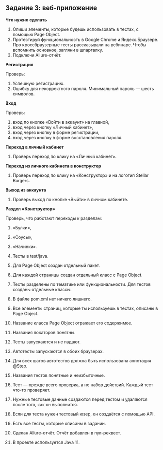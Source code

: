 ## Задание 3: веб-приложение

**Что нужно сделать**
1. Опиши элементы, которые будешь использовать в тестах, с помощью Page Object.
2. Протестируй функциональность в Google Chrome и Яндекс.Браузере. Про кроссбраузерные тесты рассказывали на вебинаре. Чтобы вспомнить основное, загляни в шпаргалку.
3. Подключи Allure-отчёт.

**Регистрация**

Проверь:

1. Успешную регистрацию.
2. Ошибку для некорректного пароля. Минимальный пароль — шесть символов.

**Вход** 

Проверь:

1. вход по кнопке «Войти в аккаунт» на главной,
2. вход через кнопку «Личный кабинет»,
3. вход через кнопку в форме регистрации,
4. вход через кнопку в форме восстановления пароля.

**Переход в личный кабинет**
1. Проверь переход по клику на «Личный кабинет».

**Переход из личного кабинета в конструктор**
1. Проверь переход по клику на «Конструктор» и на логотип Stellar Burgers.

**Выход из аккаунта**
1. Проверь выход по кнопке «Выйти» в личном кабинете.

**Раздел «Конструктор»**

Проверь, что работают переходы к разделам:

1. «Булки»,
2. «Соусы»,
3. «Начинки». 

 
1. Тесты в test/java.
2. Для Page Object создан отдельный пакет.
3. Для каждой страницы создан отдельный класс с Page Object.
4. Тесты разделены по тематике или функциональности. Для тестов созданы отдельные классы.
5. В файле pom.xml нет ничего лишнего.
6. Все элементы страниц, которые ты используешь в тестах, описаны в Page Object.
7. Название класса Page Object отражает его содержимое.
8. Названия локаторов понятны.
9. Тесты запускаются и не падают.
10. Автотесты запускаются в обоих браузерах.
11. Для всех шагов автотестов должна быть использована аннотация @Step.
12. Названия тестов понятные и неизбыточные.
13. Тест — прежде всего проверка, а не набор действий. Каждый тест что-то проверяет.
14. Нужные тестовые данные создаются перед тестом и удаляются после того, как он выполнится.
15. Если для теста нужен тестовый юзер, он создаётся с помощью API.
16. Есть все тесты, которые описаны в задании.
17. Сделан Allure-отчёт. Отчёт добавлен в пул-реквест.
18. В проекте используется Java 11.

